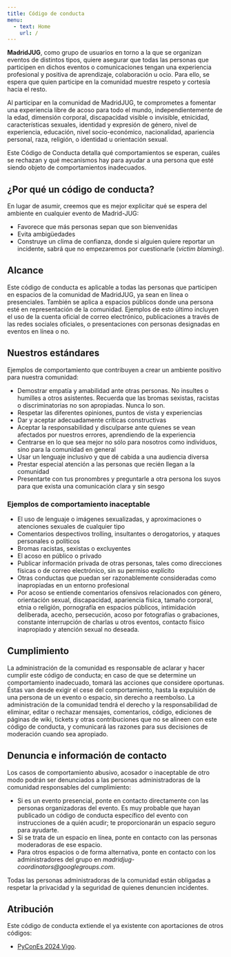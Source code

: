 ```yaml
---
title: Código de conducta
menu:
  - text: Home
    url: /
---
```


**MadridJUG**, como grupo de usuarios en torno a la que se organizan eventos de distintos tipos, quiere asegurar que todas las personas que
participen en dichos eventos o comunicaciones tengan una experiencia profesional y positiva de aprendizaje, colaboración u ocio. Para ello,
se espera que quien participe en la comunidad muestre respeto y cortesía hacia el resto.

Al participar en la comunidad de MadridJUG, te comprometes a fomentar una experiencia libre de acoso para todo el mundo, independientemente
de la edad, dimensión corporal, discapacidad visible o invisible, etnicidad, características sexuales, identidad y expresión de género,
nivel de experiencia, educación, nivel socio-económico, nacionalidad, apariencia personal, raza, religión, o identidad u orientación sexual.

Este Código de Conducta detalla qué comportamientos se esperan, cuáles se rechazan y qué mecanismos hay para ayudar a una persona que esté
siendo objeto de comportamientos inadecuados.

## ¿Por qué un código de conducta?

En lugar de asumir, creemos que es mejor explicitar qué se espera del ambiente en cualquier evento de Madrid-JUG:

* Favorece que más personas sepan que son bienvenidas
* Evita ambigüedades
* Construye un clima de confianza, donde si alguien quiere reportar un incidente, sabrá que no empezaremos por cuestionarle (*victim blaming*).

## Alcance

Este código de conducta es aplicable a todas las personas que participen en espacios de la comunidad de MadridJUG, ya sean en línea o
presenciales. También se aplica a espacios públicos donde una persona esté en representación de la comunidad. Ejemplos de esto último
incluyen el uso de la cuenta oficial de correo electrónico, publicaciones a través de las redes sociales oficiales, o presentaciones con
personas designadas en eventos en línea o no.

## Nuestros estándares

Ejemplos de comportamiento que contribuyen a crear un ambiente positivo para nuestra comunidad:

* Demostrar empatía y amabilidad ante otras personas. No insultes o humilles a otros asistentes. Recuerda que las bromas sexistas, racistas
  o discriminatorias no son apropiadas. Nunca lo son.
* Respetar las diferentes opiniones, puntos de vista y experiencias
* Dar y aceptar adecuadamente críticas constructivas
* Aceptar la responsabilidad y disculparse ante quienes se vean afectados por nuestros errores, aprendiendo de la experiencia
* Centrarse en lo que sea mejor no sólo para nosotros como individuos, sino para la comunidad en general
* Usar un lenguaje inclusivo y que dé cabida a una audiencia diversa
* Prestar especial atención a las personas que recién llegan a la comunidad
* Presentarte con tus pronombres y preguntarle a otra persona los suyos para que exista una comunicación clara y sin sesgo

### Ejemplos de comportamiento inaceptable

* El uso de lenguaje o imágenes sexualizadas, y aproximaciones o atenciones sexuales de cualquier tipo
* Comentarios despectivos trolling, insultantes o derogatorios, y ataques personales o políticos
* Bromas racistas, sexistas o excluyentes
* El acoso en público o privado
* Publicar información privada de otras personas, tales como direcciones físicas o de correo electrónico, sin su permiso explícito
* Otras conductas que puedan ser razonablemente consideradas como inapropiadas en un entorno profesional
* Por acoso se entiende comentarios ofensivos relacionados con género, orientación sexual, discapacidad, apariencia física, tamaño corporal,
  etnia o religión, pornografía en espacios públicos, intimidación deliberada, acecho, persecución, acoso por fotografías o grabaciones,
  constante interrupción de charlas u otros eventos, contacto físico inapropiado y atención sexual no deseada.

## Cumplimiento

La administración de la comunidad es responsable de aclarar y hacer cumplir este código de conducta; en caso de que se determine un
comportamiento inadecuado, tomará las acciones que considere oportunas. Éstas van desde exigir el cese del comportamiento, hasta la
expulsión de una persona de un evento o espacio, sin derecho a reembolso. La administración de la comunidad tendrá el derecho y la
responsabilidad de eliminar, editar o rechazar mensajes, comentarios, código, ediciones de páginas de wiki, tickets y otras contribuciones
que no se alineen con este código de conducta, y comunicará las razones para sus decisiones de moderación cuando sea apropiado.

## Denuncia e información de contacto

Los casos de comportamiento abusivo, acosador o inaceptable de otro modo podrán ser denunciados a las personas administradoras de la
comunidad responsables del cumplimiento:

* Si es un evento presencial, ponte en contacto directamente con las personas organizadoras del evento. Es muy probable que hayan publicado
  un código de conducta específico del evento con instrucciones de a quién acudir; te proporcionarán un espacio seguro para ayudarte.
* Si se trata de un espacio en línea, ponte en contacto con las personas moderadoras de ese espacio.
* Para otros espacios o de forma alternativa, ponte en contacto con los administradores del grupo en
  _madridjug-coordinators@googlegroups.com_.

Todas las personas administradoras de la comunidad están obligadas a respetar la privacidad y la seguridad de quienes denuncien incidentes.

## Atribución

Este código de conducta extiende el ya existente con aportaciones de otros códigos:

* [PyConEs 2024 Vigo](https://2024.es.pycon.org/codigo-conducta/).
